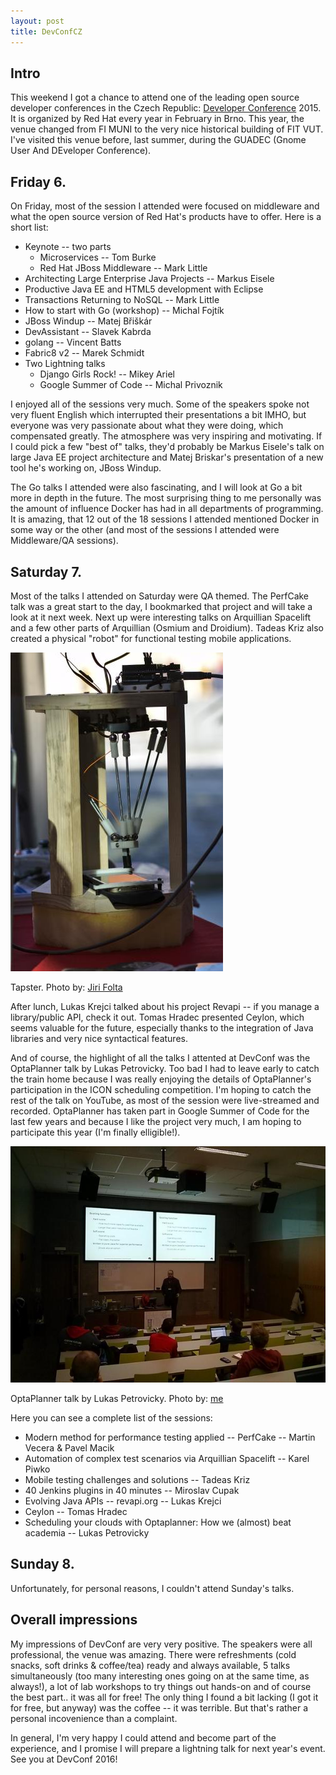 ```yaml
---
layout: post
title: DevConfCZ
---
```


## Intro

This weekend I got a chance to attend one of the leading open source developer conferences in the Czech Republic: [Developer Conference](http://www.devconf.cz/) 2015. It is organized by Red Hat every year in February in Brno. This year, the venue changed from FI MUNI to the very nice historical building of FIT VUT. I've visited this venue before, last summer, during the GUADEC (Gnome User And DEveloper Conference).

## Friday 6.

On Friday, most of the session I attended were focused on middleware and what the open source version of Red Hat's products have to offer. Here is a short list:

* Keynote -- two parts
    * Microservices -- Tom Burke
    * Red Hat JBoss Middleware -- Mark Little
* Architecting Large Enterprise Java Projects -- Markus Eisele
* Productive Java EE and HTML5 development with Eclipse
* Transactions Returning to NoSQL -- Mark Little
* How to start with Go (workshop) -- Michal Fojtík
* JBoss Windup -- Matej Břiškár
* DevAssistant -- Slavek Kabrda
* golang -- Vincent Batts
* Fabric8 v2 -- Marek Schmidt
* Two Lightning talks
    * Django Girls Rock! -- Mikey Ariel
    * Google Summer of Code -- Michal Privoznik


I enjoyed all of the sessions very much. Some of the speakers spoke not very fluent English which interrupted their presentations a bit IMHO, but everyone was very passionate about what they were doing, which compensated greatly. The atmosphere was very inspiring and motivating. If I could pick a few "best of" talks, they'd probably be Markus Eisele's talk on large Java EE project architecture and Matej Briskar's presentation of a new tool he's working on, JBoss Windup.

The Go talks I attended were also fascinating, and I will look at Go a bit more in depth in the future. The most surprising thing to me personally was the amount of influence Docker has had in all departments of programming. It is amazing, that 12 out of the 18 sessions I attended mentioned Docker in some way or the other (and most of the sessions I attended were Middleware/QA sessions).


## Saturday 7.

Most of the talks I attended on Saturday were QA themed. The PerfCake talk was a great start to the day, I bookmarked that project and will take a look at it next week. Next up were interesting talks on Arquillian Spacelift and a few other parts of Arquillian (Osmium and Droidium). Tadeas Kriz also created a physical "robot" for functional testing mobile applications.

![Tapster](../images/tapster.jpg)

Tapster. Photo by: [Jiri Folta](https://twitter.com/JiriFolta/status/564031697147400192)

After lunch, Lukas Krejci talked about his project Revapi -- if you manage a library/public API, check it out. Tomas Hradec presented Ceylon, which seems valuable for the future, especially thanks to the integration of Java libraries and very nice syntactical features.

And of course, the highlight of all the talks I attented at DevConf was the OptaPlanner talk by Lukas Petrovicky. Too bad I had to leave early to catch the train home because I was really enjoying the details of OptaPlanner's participation in the ICON scheduling competition. I'm hoping to catch the rest of the talk on YouTube, as most of the session were live-streamed and recorded. OptaPlanner has taken part in Google Summer of Code for the last few years and because I like the project very much, I am hoping to participate this year (I'm finally elligible!).

![OptaPlanner](../images/optaplanner.jpg)

OptaPlanner talk by Lukas Petrovicky. Photo by: [me](https://twitter.com/oskopek/status/564054797226356736)

Here you can see a complete list of the sessions:

* Modern method for performance testing applied -- PerfCake -- Martin Vecera & Pavel Macik
* Automation of complex test scenarios via Arquillian Spacelift -- Karel Piwko
* Mobile testing challenges and solutions -- Tadeas Kriz
* 40 Jenkins plugins in 40 minutes -- Miroslav Cupak
* Evolving Java APIs -- revapi.org -- Lukas Krejci
* Ceylon -- Tomas Hradec
* Scheduling your clouds with Optaplanner: How we (almost) beat academia -- Lukas Petrovicky

## Sunday 8.

Unfortunately, for personal reasons, I couldn't attend Sunday's talks.

## Overall impressions

My impressions of DevConf are very very positive. The speakers were all professional, the venue was amazing. There were refreshments (cold snacks, soft drinks & coffee/tea) ready and always available, 5 talks simultaneously (too many interesting ones going on at the same time, as always!), a lot of lab workshops to try things out hands-on and of course the best part.. it was all for free! The only thing I found a bit lacking (I got it for free, but anyway) was the coffee -- it was terrible. But that's rather a personal incovenience than a complaint.

In general, I'm very happy I could attend and become part of the experience, and I promise I will prepare a lightning talk for next year's event. See you at DevConf 2016!
